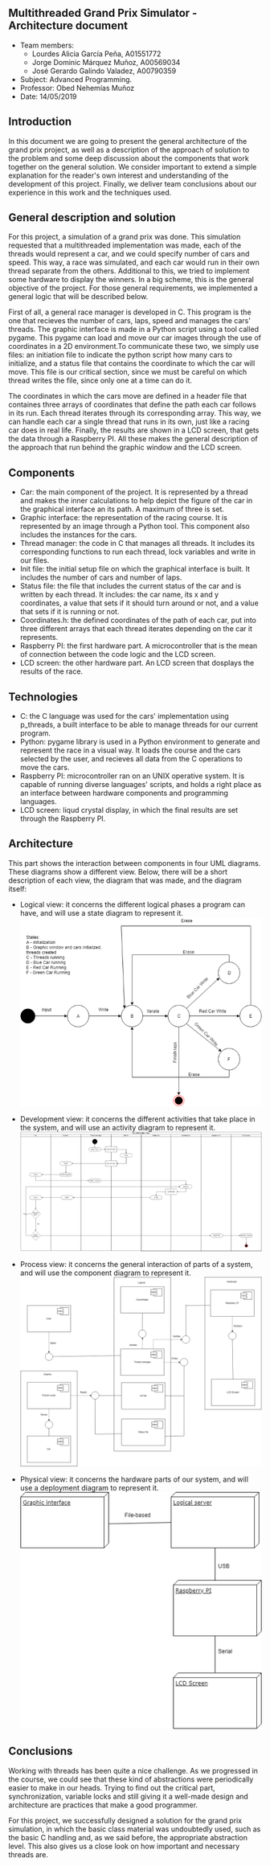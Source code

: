Multithreaded Grand Prix Simulator - Architecture document
----------------------------------

- Team members:
	- Lourdes Alicia García Peña, A01551772
	- Jorge Dominic Márquez Muñoz, A00569034
	- José Gerardo Galindo Valadez, A00790359
- Subject: Advanced Programming.
- Professor: Obed Nehemías Muñoz
- Date: 14/05/2019

Introduction
----------------------
In this document we are going to present the general architecture of the grand prix project, as well as a description of the approach of solution to the problem and some deep discussion about the components that work together on the general solution. We consider important to extend a simple explanation for the reader's own interest and understanding of the development of this project. Finally, we deliver team conclusions about our experience in this work and the techniques used.

General description and solution
--------------------
For this project, a simulation of a grand prix was done. This simulation requested that a multithreaded implementation was made, each of the threads would represent a car, and we could specify number of cars and speed. This way, a race was simulated, and each car would run in their own thread separate from the others. Additional to this, we tried to implement some hardware to display the winners. In a big scheme, this is the general objective of the project. For those general requirements, we implemented a general logic that will be described below. 

First of all, a general race manager is developed in C. This program is the one that recieves the number of cars, laps, speed and manages the cars' threads. The graphic interface is made in a Python script using a tool called pygame. This pygame can load and move our car images through the use of coordinates in a 2D environment.To communicate these two, we simply use files: an initiation file to indicate the python script how many cars to initialize, and a status file that contains the coordinate to which the car will move. This file is our critical section, since we must be careful on which thread writes the file, since only one at a time can do it.

The coordinates in which the cars move are defined in a header file that containes three arrays of coordinates that define the path each car follows in its run. Each thread iterates through its corresponding array. This way, we can handle each car a single thread that runs in its own, just like a racing car does in real life. Finally, the results are shown in a LCD screen, that gets the data through a Raspberry PI. All these makes the general description of the approach that run behind the graphic window and the LCD screen.

Components
------------
- Car: the main component of the project. It is represented by a thread and makes the inner calculations to help depict the figure of the car in the graphical interface an its path. A maximum of three is set.
- Graphic interface: the representation of the racing course. It is represented by an image through a Python tool. This component also includes the instances for the cars.
- Thread manager: the code in C that manages all threads. It includes its corresponding functions to run each thread, lock variables and write in our files.
- Init file: the initial setup file on which the graphical interface is built. It includes the number of cars and number of laps.
- Status file: the file that includes the current status of the car and is written by each thread. It includes: the car name, its x and y coordinates, a value that sets if it should turn around or not, and a value that sets if it is running or not.
- Coordinates.h: the defined coordinates of the path of each car, put into three different arrays that each thread iterates depending on the car it represents.
- Raspberry PI: the first hardware part. A microcontroller that is the mean of connection between the code logic and the LCD screen.
- LCD screen: the other hardware part. An LCD screen that dosplays the results of the race.


Technologies
-------------
- C: the C language was used for the cars' implementation using p_threads, a built interface to be able to manage threads for our current program. 
- Python: pygame library is used in a Python environment to generate and represent the race in a visual way. It loads the course and the cars selected by the user, and recieves all data from the C operations to move the cars.
- Raspberry PI: microcontroller ran on an UNIX operative system. It is capable of running diverse languages' scripts, and holds a right place as an interface between hardware components and programming languages.
- LCD screen: liqud crystal display, in which the final results are set through the Raspberry PI.


Architecture
-------------------------------
This part shows the interaction between components in four UML diagrams. These diagrams show a different view. Below, there will be a short description of each view, the diagram that was made, and the diagram itself:

- Logical view: it concerns the different logical phases a program can have, and will use a state diagram to represent it.
![state](state.png)

- Development view: it concerns the different activities that take place in the system, and will use an activity diagram to represent it.
![activity](activity.png)

- Process view: it concerns the general interaction of parts of a system, and will use the component diagram to represent it.
![component](component.png)

- Physical view: it concerns the hardware parts of our system, and will use a deployment diagram to represent it.
![deploy](deploy.png)

Conclusions
------------------
Working with threads has been quite a nice challenge. As we progressed in the course, we could see that these kind of abstractions were periodically easier to make in our heads. Trying to find out the critical part, synchronization, variable locks and still giving it a well-made design and architecture are practices that make a good programmer. 

For this project, we successfully designed a solution for the grand prix simulation, in which the basic class material was undoubtedly used, such as the basic C handling and, as we said before, the appropriate abstraction level. This also gives us a close look on how important and necessary threads are. 
